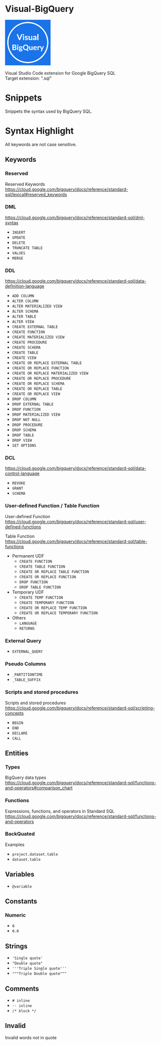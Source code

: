 # Visual-BigQuery

<img src="/asset/icon.png" width="150">

Visual Studio Code extension for Google BigQuery SQL  
Target extension: ".sql"

# Snippets
Snippets the syntax used by BigQuery SQL.

# Syntax Highlight 
All keywords are not case sensitive.

## Keywords

### Reserved

Reserved Keywords  
https://cloud.google.com/bigquery/docs/reference/standard-sql/lexical#reserved_keywords

### DML

https://cloud.google.com/bigquery/docs/reference/standard-sql/dml-syntax

- `INSERT`
- `UPDATE`
- `DELETE`
- `TRUNCATE TABLE`
- `VALUES`
- `MERGE`

### DDL

https://cloud.google.com/bigquery/docs/reference/standard-sql/data-definition-language
  

- `ADD COLUMN`
- `ALTER COLUMN`
- `ALTER MATERIALIZED VIEW`
- `ALTER SCHEMA`
- `ALTER TABLE`
- `ALTER VIEW`
- `CREATE EXTERNAL TABLE`
- `CREATE FUNCTION`
- `CREATE MATERIALIZED VIEW`
- `CREATE PROCEDURE`
- `CREATE SCHEMA`
- `CREATE TABLE`
- `CREATE VIEW`
- `CREATE OR REPLACE EXTERNAL TABLE`
- `CREATE OR REPLACE FUNCTION`
- `CREATE OR REPLACE MATERIALIZED VIEW`
- `CREATE OR REPLACE PROCEDURE`
- `CREATE OR REPLACE SCHEMA`
- `CREATE OR REPLACE TABLE`
- `CREATE OR REPLACE VIEW`
- `DROP COLUMN`
- `DROP EXTERNAL TABLE`
- `DROP FUNCTION`
- `DROP MATERIALIZED VIEW`
- `DROP NOT NULL`
- `DROP PROCEDURE`
- `DROP SCHEMA`
- `DROP TABLE`
- `DROP VIEW`
- `SET OPTIONS`

### DCL

https://cloud.google.com/bigquery/docs/reference/standard-sql/data-control-language
  

- `REVOKE`
- `GRANT`
- `SCHEMA`

### User-defined Function / Table Function

User-defined Function  
https://cloud.google.com/bigquery/docs/reference/standard-sql/user-defined-functions
  
Table Function  
https://cloud.google.com/bigquery/docs/reference/standard-sql/table-functions
  

- Permanent UDF
    - `CREATE FUNCTION`
    - `CREATE TABLE FUNCTION`
    - `CREATE OR REPLACE TABLE FUNCTION`
    - `CREATE OR REPLACE FUNCTION`
    - `DROP FUNCTION`
    - `DROP TABLE FUNCTION`
- Temporary UDF
    - `CREATE TEMP FUNCTION`
    - `CREATE TEMPORARY FUNCTION`
    - `CREATE OR REPLACE TEMP FUNCTION`
    - `CREATE OR REPLACE TEMPORARY FUNCTION`
- Others
    - `LANGUAGE`
    - `RETURNS`

### External Query

- `EXTERNAL_QUERY`

### Pseudo Columns

- `_PARTITIONTIME`
- `_TABLE_SUFFIX`

### Scripts and stored procedures

Scripts and stored procedures  
https://cloud.google.com/bigquery/docs/reference/standard-sql/scripting-concepts
  

- `BEGIN`
- `END`
- `DECLARE`
- `CALL`

## Entities

### Types

BigQuery data types  
https://cloud.google.com/bigquery/docs/reference/standard-sql/functions-and-operators#comparison_chart
### Functions

Expressions, functions, and operators in Standard SQL  
https://cloud.google.com/bigquery/docs/reference/standard-sql/functions-and-operators

### BackQuated
Examples

- `project.dataset.table`
- `dataset.table`

## Variables

- `@variable`

## Constants
### Numeric

- `0`
- `0.0`

## Strings

- `'Single quote'`
- `"Double quote"`
- `'''Triple Single quote'''`
- `"""Triple Double quote"""`

## Comments

- `# inline`
- `-- inline`
- `/* block */`

## Invalid

Invalid words not in quote
